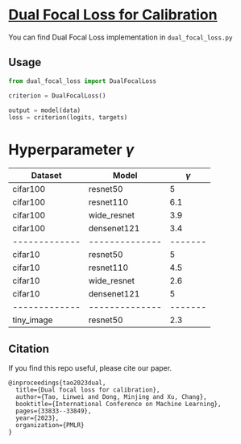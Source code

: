 # [Dual Focal Loss for Calibration]([url](https://arxiv.org/abs/2305.13665))

You can find Dual Focal Loss implementation in `dual_focal_loss.py`


## Usage
```python
from dual_focal_loss import DualFocalLoss

criterion = DualFocalLoss()

output = model(data)
loss = criterion(logits, targets)

```

# Hyperparameter $\gamma$

| Dataset     | Model        | $\gamma$ |
|-------------|--------------|-------|
| cifar100    | resnet50     | 5     |
| cifar100    | resnet110    | 6.1   |
| cifar100    | wide_resnet  | 3.9   |
| cifar100    | densenet121  | 3.4   |
|-------------|--------------|-------|
| cifar10     | resnet50     | 5     |
| cifar10     | resnet110    | 4.5   |
| cifar10     | wide_resnet  | 2.6   |
| cifar10     | densenet121  | 5     |
|-------------|--------------|-------|
| tiny_image  | resnet50  | 2.3   |

## Citation
If you find this repo useful, please cite our paper.
```
@inproceedings{tao2023dual,
  title={Dual focal loss for calibration},
  author={Tao, Linwei and Dong, Minjing and Xu, Chang},
  booktitle={International Conference on Machine Learning},
  pages={33833--33849},
  year={2023},
  organization={PMLR}
}
```
